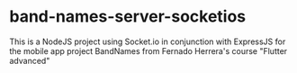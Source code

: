 # band-names-server-socketios
This is a NodeJS project using Socket.io in conjunction with ExpressJS for the mobile app project BandNames from Fernado Herrera's course "Flutter advanced"
